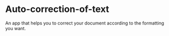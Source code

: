 # Auto-correction-of-text

An app that helps you to correct your document according to the formatting you want.
